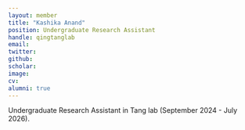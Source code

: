 ```yaml
---
layout: member
title: "Kashika Anand"
position: Undergraduate Research Assistant
handle: qingtanglab
email: 
twitter:
github: 
scholar: 
image: 
cv: 
alumni: true
---
```

Undergraduate Research Assistant in Tang lab (September 2024 - July 2026).



